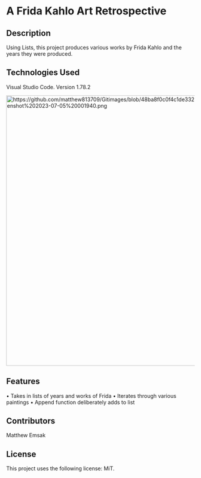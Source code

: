 # <strong> A Frida Kahlo Art Retrospective  </strong> #

## <strong> Description </strong> ##
Using Lists, this project produces various works by Frida Kahlo and the years they were produced.

## <strong> Technologies Used </strong> ##
Visual Studio Code. Version 1.78.2

![]()<img width="723" alt="https://github.com/matthew813709/Gitimages/blob/48ba8f0c0f4c1de33209d55e68371ca585bbb49f/Screenshot%202023-07-05%20001940.png">

## <strong> Features </strong> ##
• Takes in lists of years and works of Frida
• Iterates through various paintings
• Append function deliberately adds to list


## <strong> Contributors </strong> ##
Matthew Emsak

## <strong> License </strong> ##
This project uses the following license: MiT.
